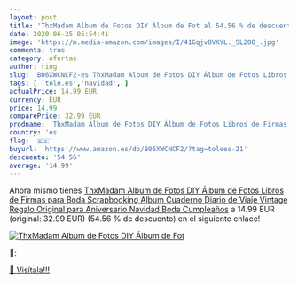 ```yaml
---
layout: post
title: 'ThxMadam Album de Fotos DIY Álbum de Fot al 54.56 % de descuento'
date: 2020-06-25 05:54:41
image: 'https://m.media-amazon.com/images/I/41Gqjv8VKYL._SL200_.jpg'
comments: true
category: ofertas
author: ring
slug: 'B06XWCNCF2-es ThxMadam Album de Fotos DIY Álbum de Fotos Libros de...'
tags: [ 'tole.es','navidad', ]
actualPrice: 14.99 EUR
currency: EUR
price: 14.99
comparePrice: 32.99 EUR
prodname: 'ThxMadam Album de Fotos DIY Álbum de Fotos Libros de Firmas para Boda Scrapbooking Album Cuaderno Diario de Viaje Vintage Regalo Original para Aniversario Navidad Boda Cumpleaños'
country: 'es'
flag: '🇪🇸'
buyurl: 'https://www.amazon.es/dp/B06XWCNCF2/?tag=tolees-21'
descuento: '54.56'
average: '14.99'
---
```


Ahora mismo tienes [ThxMadam Album de Fotos DIY Álbum de Fotos Libros de Firmas para Boda Scrapbooking Album Cuaderno Diario de Viaje Vintage Regalo Original para Aniversario Navidad Boda Cumpleaños](https://www.amazon.es/dp/B06XWCNCF2/?tag=tolees-21) a 14.99 EUR (original: 32.99 EUR) (54.56 %  de descuento) en el siguiente enlace!

[![ThxMadam Album de Fotos DIY Álbum de Fot](https://m.media-amazon.com/images/I/41Gqjv8VKYL._SL200_.jpg)](https://www.amazon.es/dp/B06XWCNCF2/?tag=tolees-21)

🔎:


[🛒 Visítala!!!](https://www.amazon.es/dp/B06XWCNCF2/?tag=tolees-21)
